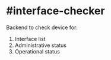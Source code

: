 #interface-checker
=================
Backend to check device for:
<ol>
<li>Interface list</li>
<li>Administrative status</li>
<li>Operational status</li>
</ol>
